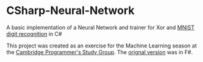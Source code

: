 # CSharp-Neural-Network
A basic implementation of a Neural Network and trainer for Xor and [MNIST digit recognition](http://yann.lecun.com/exdb/mnist/)  in C#

This project was created as an exercise for the Machine Learning season at the [Cambridge Programmer's Study Group](http://www.meetup.com/Cambridge-Programmers-Study-Group/).  The [orignal version](https://github.com/it-depends/CPSG-ML/tree/master/meetups/03-NeuralNetwork) was in F#.

